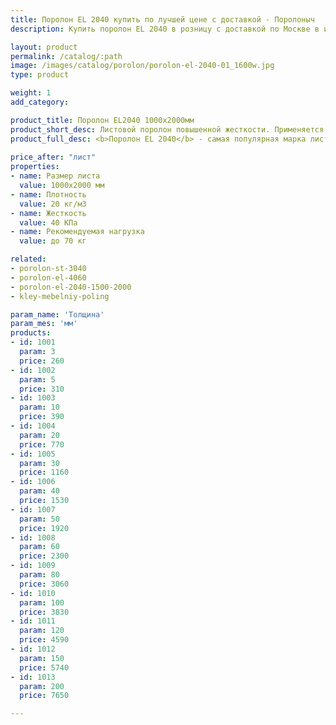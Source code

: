 ```yaml
---
title: Поролон EL 2040 купить по лучшей цене с доставкой - Поролоныч
description: Купить поролон EL 2040 в розницу с доставкой по Москве в интернет-магазине Поролоныча.

layout: product
permalink: /catalog/:path
image: /images/catalog/porolon/porolon-el-2040-01_1600w.jpg
type: product

weight: 1
add_category: 

product_title: Поролон EL2040 1000х2000мм
product_short_desc: Листовой поролон повышенной жесткости. Применяется в качестве наполнителя для мягкой мебели.
product_full_desc: <b>Поролон EL 2040</b> - самая популярная марка листового поролона повышенной жесткости. Благодаря оптимальному сочетанию практичности, удобства использования и стоимости, широко применяется в самых различных отраслях.
        
price_after: "лист"
properties:
- name: Размер листа
  value: 1000х2000 мм
- name: Плотность
  value: 20 кг/м3
- name: Жесткость
  value: 40 КПа
- name: Рекомендуемая нагрузка
  value: до 70 кг

related:
- porolon-st-3040
- porolon-el-4060
- porolon-el-2040-1500-2000
- kley-mebelniy-poling

param_name: 'Толщина'
param_mes: 'мм'
products:
- id: 1001
  param: 3
  price: 260
- id: 1002
  param: 5
  price: 310
- id: 1003
  param: 10
  price: 390
- id: 1004
  param: 20
  price: 770
- id: 1005
  param: 30
  price: 1160
- id: 1006
  param: 40
  price: 1530
- id: 1007
  param: 50
  price: 1920
- id: 1008
  param: 60
  price: 2300
- id: 1009
  param: 80
  price: 3060
- id: 1010
  param: 100
  price: 3830
- id: 1011
  param: 120
  price: 4590
- id: 1012
  param: 150
  price: 5740
- id: 1013
  param: 200
  price: 7650

---
```

